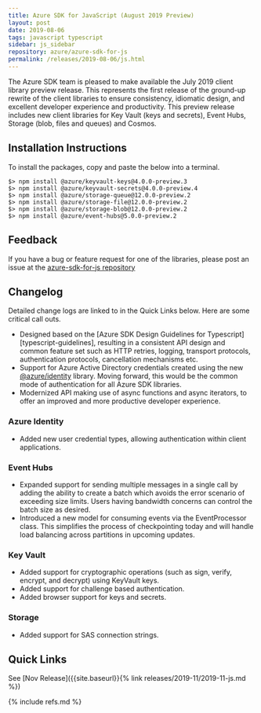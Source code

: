 ```yaml
---
title: Azure SDK for JavaScript (August 2019 Preview)
layout: post
date: 2019-08-06
tags: javascript typescript
sidebar: js_sidebar
repository: azure/azure-sdk-for-js
permalink: /releases/2019-08-06/js.html
---
```


The Azure SDK team is pleased to make available the July 2019 client library preview release. This represents the first release of the ground-up rewrite of the client libraries to ensure consistency, idiomatic design, and excellent developer experience and productivity. This preview release includes new client libraries for Key Vault (keys and secrets), Event Hubs, Storage (blob, files and queues) and Cosmos.

## Installation Instructions
To install the packages, copy and paste the below into a terminal.

    $> npm install @azure/keyvault-keys@4.0.0-preview.3
    $> npm install @azure/keyvault-secrets@4.0.0-preview.4
    $> npm install @azure/storage-queue@12.0.0-preview.2
    $> npm install @azure/storage-file@12.0.0-preview.2
    $> npm install @azure/storage-blob@12.0.0-preview.2
    $> npm install @azure/event-hubs@5.0.0-preview.2

## Feedback
If you have a bug or feature request for one of the libraries, please post an issue at the [azure-sdk-for-js repository](https://github.com/azure/azure-sdk-for-js/issues)

## Changelog
Detailed change logs are linked to in the Quick Links below. Here are some critical call outs.

- Designed based on the [Azure SDK Design Guidelines for Typescript][typescript-guidelines], resulting in a consistent API design and common feature set such as HTTP retries, logging, transport protocols, authentication protocols, cancellation mechanisms etc.
- Support for Azure Active Directory credentials created using the new [@azure/identity](https://www.npmjs.com/package/@azure/identity) library. Moving forward, this would be the common mode of authentication for all Azure SDK libraries.
- Modernized API making use of async functions and async iterators, to offer an improved and more productive developer experience.

### Azure Identity

- Added new user credential types, allowing authentication within client applications.

### Event Hubs

- Expanded support for sending multiple messages in a single call by adding the ability to create a batch which avoids the error scenario of exceeding size limits. Users having bandwidth concerns can control the batch size as desired.
- Introduced a new model for consuming events via the EventProcessor class. This simplifies the process of checkpointing today and will handle load balancing across partitions in upcoming updates.

### Key Vault

- Added support for cryptographic operations (such as sign, verify, encrypt, and decrypt) using KeyVault keys.
- Added support for challenge based authentication.
- Added browser support for keys and secrets.

### Storage

- Added support for SAS connection strings.

## Quick Links

See [Nov Release]({{site.baseurl}}{% link releases/2019-11/2019-11-js.md %})

{% include refs.md %}